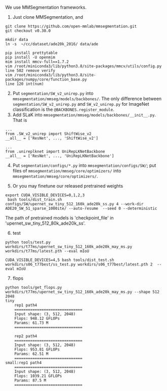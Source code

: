 We use MMSegmentation frameworks. 

1. Just clone MMSegmentation, and
```
git clone https://github.com/open-mmlab/mmsegmentation.git
git checkout v0.30.0

mkdir data
ln -s  ~/cc/dataset/ade20k_2016/ data/ade

pip install prettytable
pip install -U openmim
mim install mmcv-full==1.7.2
vim /root/miniconda3/lib/python3.8/site-packages/mmcv/utils/config.py
line 502 remove verify
vim /root/miniconda3/lib/python3.8/site-packages/numpy/core/function_base.py
line 120 int(num)
```
2. Put ```segmentation/SW_v2_unirep.py``` into ```mmsegmentation/mmseg/models/backbones/```. The only difference between ```segmentation/SW_v2_unirep.py``` and ```SW_v2_unirep.py``` for ImageNet classification is the ```@BACKBONES.register_module```.
3. Add SLaK into ```mmsegmentation/mmseg/models/backbones/__init__.py```. That is

  ```
  ...
 from .SW_v2_unirep import ShiftWise_v2
  __all__ = ['ResNet', ..., 'ShiftWise_v2']
  
  ...
 from .unireplknet import UniRepLKNetBackbone
  __all__ = ['ResNet', ..., 'UniRepLKNetBackbone']
  ```
4. Put ```segmentation/configs/*.py``` into ```mmsegmentation/configs/SW/```; put files of ```mmsegmentation/mmseg/core/optimizers/``` into ```mmsegmentation/mmseg/core/optimizers/```.
<!-- 4. Download and use our weights. For examples, to evaluate SW-tiny + UperNet on ADE20K
  ```
  python -m torch.distributed.launch --nproc_per_node=4 tools/test.py configs/SW/upernet_sw_tiny_512_80k_ade20k_ss.py --launcher pytorch --eval mIoU
  ``` -->
5. Or you may finetune our released pretrained weights
  ```
  export CUDA_VISIBLE_DEVICES=0,1,2,3
   bash tools/dist_train.sh  configs/SW/upernet_sw_tiny_512_160k_ade20k_ss.py 4 --work-dir ADE20_SW_51_sparse_1000ite/ --auto-resume  --seed 0 --deterministic
   ```
   The path of pretrained models is 'checkpoint_file' in 'upernet_sw_tiny_512_80k_ade20k_ss'.

6. test
```
python tools/test.py workdirs/t77ms/upernet_sw_tiny_512_160k_ade20k_may_ms.py  workdirs/t77ms/latest.pth --eval mIoU

CUDA_VISIBLE_DEVICES=4,5 bash tools/dist_test.sh workdirs/s06_t77best/ss_test.py workdirs/s06_t77best/latest.pth 2  --eval mIoU
```
7. flops
```
python tools/get_flops.py workdirs/t77ms/upernet_sw_tiny_512_160k_ade20k_may_ms.py --shape 512 2048
tiny
    rep1 path4
    ==============================
    Input shape: (3, 512, 2048)
    Flops: 948.12 GFLOPs
    Params: 61.73 M
    ==============================

    rep2 path4
    ==============================
    Input shape: (3, 512, 2048)
    Flops: 953.81 GFLOPs
    Params: 62.51 M
    ==============================
small:rep1 path4
    ==============================
    Input shape: (3, 512, 2048)
    Flops: 1039.21 GFLOPs
    Params: 87.5 M
    ==============================
```